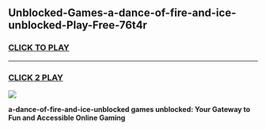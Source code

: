 
## Unblocked-Games-a-dance-of-fire-and-ice-unblocked-Play-Free-76t4r
<h3>
<a href="https://premium76.site?title=a-dance-of-fire-and-ice-unblocked&ref=18A">CLICK TO PLAY</a></h3>
<hr>

<h3>
<a href="https://premium76.site?title=a-dance-of-fire-and-ice-unblocked&ref=18A">CLICK 2 PLAY</a>
  
</h3>

<a href="https://premium76.site?title=a-dance-of-fire-and-ice-unblocked&ref=18A"><img src="https://clearcache.store/games.png"></a>


**a-dance-of-fire-and-ice-unblocked games unblocked: Your Gateway to Fun and Accessible Online Gaming**
